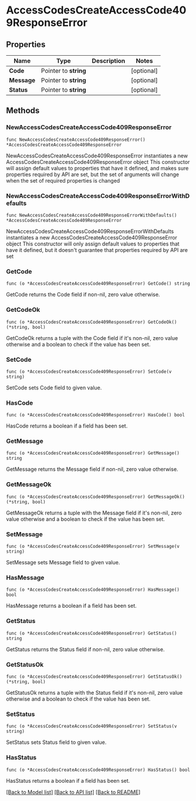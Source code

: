# AccessCodesCreateAccessCode409ResponseError

## Properties

Name | Type | Description | Notes
------------ | ------------- | ------------- | -------------
**Code** | Pointer to **string** |  | [optional] 
**Message** | Pointer to **string** |  | [optional] 
**Status** | Pointer to **string** |  | [optional] 

## Methods

### NewAccessCodesCreateAccessCode409ResponseError

`func NewAccessCodesCreateAccessCode409ResponseError() *AccessCodesCreateAccessCode409ResponseError`

NewAccessCodesCreateAccessCode409ResponseError instantiates a new AccessCodesCreateAccessCode409ResponseError object
This constructor will assign default values to properties that have it defined,
and makes sure properties required by API are set, but the set of arguments
will change when the set of required properties is changed

### NewAccessCodesCreateAccessCode409ResponseErrorWithDefaults

`func NewAccessCodesCreateAccessCode409ResponseErrorWithDefaults() *AccessCodesCreateAccessCode409ResponseError`

NewAccessCodesCreateAccessCode409ResponseErrorWithDefaults instantiates a new AccessCodesCreateAccessCode409ResponseError object
This constructor will only assign default values to properties that have it defined,
but it doesn't guarantee that properties required by API are set

### GetCode

`func (o *AccessCodesCreateAccessCode409ResponseError) GetCode() string`

GetCode returns the Code field if non-nil, zero value otherwise.

### GetCodeOk

`func (o *AccessCodesCreateAccessCode409ResponseError) GetCodeOk() (*string, bool)`

GetCodeOk returns a tuple with the Code field if it's non-nil, zero value otherwise
and a boolean to check if the value has been set.

### SetCode

`func (o *AccessCodesCreateAccessCode409ResponseError) SetCode(v string)`

SetCode sets Code field to given value.

### HasCode

`func (o *AccessCodesCreateAccessCode409ResponseError) HasCode() bool`

HasCode returns a boolean if a field has been set.

### GetMessage

`func (o *AccessCodesCreateAccessCode409ResponseError) GetMessage() string`

GetMessage returns the Message field if non-nil, zero value otherwise.

### GetMessageOk

`func (o *AccessCodesCreateAccessCode409ResponseError) GetMessageOk() (*string, bool)`

GetMessageOk returns a tuple with the Message field if it's non-nil, zero value otherwise
and a boolean to check if the value has been set.

### SetMessage

`func (o *AccessCodesCreateAccessCode409ResponseError) SetMessage(v string)`

SetMessage sets Message field to given value.

### HasMessage

`func (o *AccessCodesCreateAccessCode409ResponseError) HasMessage() bool`

HasMessage returns a boolean if a field has been set.

### GetStatus

`func (o *AccessCodesCreateAccessCode409ResponseError) GetStatus() string`

GetStatus returns the Status field if non-nil, zero value otherwise.

### GetStatusOk

`func (o *AccessCodesCreateAccessCode409ResponseError) GetStatusOk() (*string, bool)`

GetStatusOk returns a tuple with the Status field if it's non-nil, zero value otherwise
and a boolean to check if the value has been set.

### SetStatus

`func (o *AccessCodesCreateAccessCode409ResponseError) SetStatus(v string)`

SetStatus sets Status field to given value.

### HasStatus

`func (o *AccessCodesCreateAccessCode409ResponseError) HasStatus() bool`

HasStatus returns a boolean if a field has been set.


[[Back to Model list]](../README.md#documentation-for-models) [[Back to API list]](../README.md#documentation-for-api-endpoints) [[Back to README]](../README.md)


